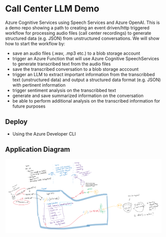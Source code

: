 # Call Center LLM Demo

Azure Cognitive Services using Speech Services and Azure OpenAI.  This is a demo repo showing a path to creating an event driven/http triggered workflow for processing audio files (call center recordings) to generate structured data (e.g. JSON) from unstructured conversations.  We will show how to start the workflow by:
- save an audio files (.wav, .mp3 etc.) to a blob storage account
- trigger an Azure Function that will use Azure Cognitive SpeechServices to generate transcribed text from the audio files
- save the transcribed conversation to a blob storage acccount
- trigger an LLM to extract important information from the transcribbed text (unstructured data) and output a structured data format (e.g. JSON) with pertinent information
- trigger sentiment analysis on the transcribbed text
- generate and save summarized information on the conversation
- be able to perform additional analysis on the transcribed information for future purposes

## Deploy

- Using the Azure Developer CLI

## Application Diagram

![Early Diagram](assets/images/diagram.png)